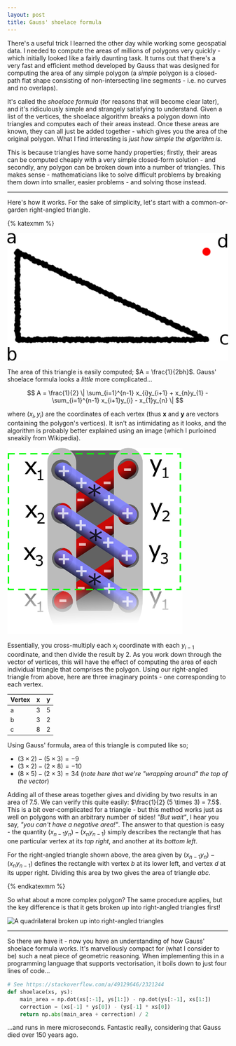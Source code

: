 ```yaml
---
layout: post
title: Gauss' shoelace formula
---
```


There's a useful trick I learned the other day while working some geospatial
data. I needed to compute the areas of millions of polygons very quickly - which
initially looked like a fairly daunting task. It turns out that there's a very
fast and efficient method developed by Gauss that was designed for computing the
area of any simple polygon (a *simple* polygon is a closed-path flat shape
consisting of non-intersecting line segments - i.e. no curves and no overlaps).

<!-- more -->

It's called the *shoelace formula* (for reasons that will become clear later),
and it's ridiculously simple and strangely satisfying to understand.  Given a
list of the vertices, the shoelace algorithm breaks a polygon down into
triangles and computes each of their areas instead. Once these areas are known,
they can all just be added together - which gives you the area of the original
polygon. What I find interesting is *just how simple the algorithm is*.

This is because triangles have some handy properties; firstly, their areas can
be computed cheaply with a very simple closed-form solution - and secondly, any
polygon can be broken down into a number of triangles. This makes sense -
mathematicians like to solve difficult problems by breaking them down into
smaller, easier problems - and solving those instead.

---

Here's how it works. For the sake of simplicity, let's start with a
common-or-garden right-angled triangle.

{% katexmm %}

![A simple right-angled triangle](/images/right-angled-triangle.png)

The area of this triangle is easily computed; $A = \frac{1}{2bh}$. Gauss'
shoelace formula looks a *little* more complicated...

$$
A = \frac{1}{2} \| \sum_{i=1}^{n-1} x_{i}y_{i+1} + x_{n}y_{1} - \sum_{i=1}^{n-1}
x_{i+1}y_{i} - x_{1}y_{n} \|
$$

where $(x_{i}, y_{i})$ are the coordinates of each vertex (thus $\mathbf{x}$ and
$\mathbf{y}$ are vectors containing the polygon's vertices). It isn't as
intimidating as it looks, and the algorithm is probably better explained using
an image (which I purloined sneakily from Wikipedia).

![By Job Bouwman - Own work, CC BY-SA 4.0](/images/shoelace.png)

Essentially, you cross-multiply each $x_{i}$ coordinate with each $y_{i-1}$
coordinate, and then divide the result by 2. As you work down through the vector
of vertices, this will have the effect of computing the area of each individual
triangle that comprises the polygon. Using our right-angled triangle from above,
here are three imaginary points - one corresponding to each vertex.

| Vertex | $\mathbf{x}$ | $\mathbf{y}$ |
|--------|--------------|--------------|
| a      | 3            | 5            |
| b      | 3            | 2            |
| c      | 8            | 2            |

Using Gauss' formula, area of this triangle is computed like so;

* $(3 \times 2) - (5 \times 3) = -9$
* $(3 \times 2) - (2 \times 8) = -10$
* $(8 \times 5) - (2 \times 3) = 34$ (*note here that we're "wrapping around" the top
  of the vector*)

Adding all of these areas together gives and dividing by two results in an area
of $7.5$. We can verify this quite easily: $\frac{1}{2} (5 \times 3) = 7.5$.
This is a bit over-complicated for a triangle - but this method works just as
well on polygons with an arbitrary number of sides! *"But wait"*, I hear you
say, *"you can't have a negative area!"*. The answer to that question is easy -
the quantity $(x_{n-1}y_{n}) - (x_{n}y_{n-1})$ simply describes the rectangle
that has one particular vertex at its *top right*, and another at its *bottom
left*.

For the right-angled triangle shown above, the area given by $(x_{n-1}y_{n}) -
(x_{n}y_{n-1})$ defines the rectangle with vertex $b$ at its lower left, and
vertex $d$ at its upper right. Dividing this area by two gives the area of
triangle $abc$.

{% endkatexmm %}

So what about a more complex polygon? The same procedure applies, but the key
difference is that it gets broken up into right-angled triangles first!

![A quadrilateral broken up into right-angled
triangles](/images/complex-polygon.png)

---

So there we have it - now you have an understanding of how Gauss' shoelace
formula works. It's marvellously compact for (what I consider to be) such a neat
piece of geometric reasoning. When implementing this in a programming language
that supports vectorisation, it boils down to just four lines of code...

```python
# See https://stackoverflow.com/a/49129646/2321244
def shoelace(xs, ys):
    main_area = np.dot(xs[:-1], ys[1:]) - np.dot(ys[:-1], xs[1:])
    correction = (xs[-1] * ys[0]) - (ys[-1] * xs[0])
    return np.abs(main_area + correction) / 2
```

...and runs in mere microseconds. Fantastic really, considering that Gauss died
over 150 years ago.
